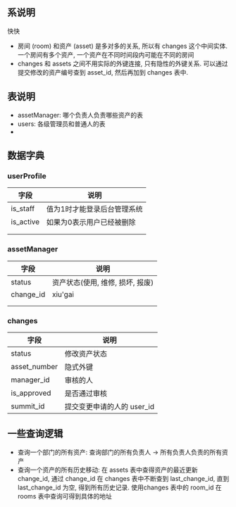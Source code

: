 ﻿## 系说明
快快
- 房间 (room) 和资产 (asset) 是多对多的关系, 所以有 changes 这个中间实体. 一个房间有多个资产, 一个资产在不同时间段内可能在不同的房间
- changes 和 assets 之间不用实际的外键连接, 只有隐性的外键关系. 可以通过提交修改的资产编号查到 asset_id, 然后再加到 changes 表中. 

## 表说明

- assetManager: 哪个负责人负责哪些资产的表
- users: 各级管理员和普通人的表
- 

## 数据字典

### userProfile

| 字段      | 说明                        |
| --------- | --------------------------- |
| is_staff  | 值为1时才能登录后台管理系统 |
| is_active | 如果为0表示用户已经被删除   |
|           |                             |
|           |                             |

### assetManager

| 字段      | 说明                             |
| --------- | -------------------------------- |
| status    | 资产状态(使用, 维修, 损坏, 报废) |
| change_id | xiu'gai                          |
|           |                                  |
|           |                                  |

### changes

| 字段         | 说明                       |
| ------------ | -------------------------- |
| status       | 修改资产状态               |
| asset_number | 隐式外键                   |
| manager_id   | 审核的人                   |
| is_approved  | 是否通过审核               |
| summit_id    | 提交变更申请的人的 user_id |

## 一些查询逻辑

- 查询一个部门的所有资产: 查询部门的所有负责人 -> 所有负责人负责的所有资产
- 查询一个资产的所有历史移动: 在 assets 表中查得资产的最近更新 change_id, 通过 change_id 在 changes 表中不断查到 last_change_id, 直到 last_change_id 为空, 得到所有历史记录. 使用changes 表中的 room_id 在 rooms 表中查询可得到具体的地址

